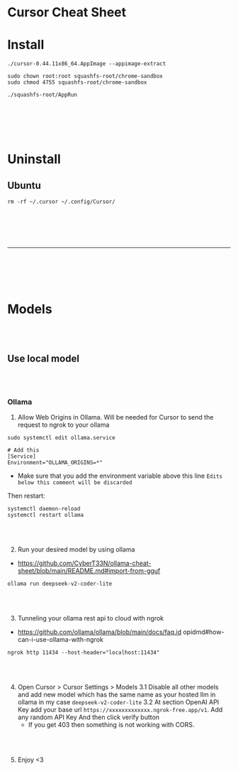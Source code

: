 # Cursor Cheat Sheet


# Install
```shell
./cursor-0.44.11x86_64.AppImage --appimage-extract

sudo chown root:root squashfs-root/chrome-sandbox
sudo chmod 4755 squashfs-root/chrome-sandbox

./squashfs-root/AppRun
```



<br><br>
<br><br>

# Uninstall

## Ubuntu
```shell
rm -rf ~/.cursor ~/.config/Cursor/
```

















<br><br>
<br><br>
___
<br><br>
<br><br>



# Models

<br><br>

## Use local model

<br><br>

### Ollama


1. Allow Web Origins in Ollama. Will be needed for Cursor to send the request to ngrok to your ollama

```shell
sudo systemctl edit ollama.service

# Add this
[Service]
Environment="OLLAMA_ORIGINS=*"
```
- Make sure that you add the environment variable above this line `Edits below this comment will be discarded`

Then restart:
```shell
systemctl daemon-reload
systemctl restart ollama
```


<br><br>

2. Run your desired model by using ollama
- https://github.com/CyberT33N/ollama-cheat-sheet/blob/main/README.md#import-from-gguf
```shell
ollama run deepseek-v2-coder-lite
```


<br><br>

3. Tunneling your ollama rest api to cloud with ngrok
- https://github.com/ollama/ollama/blob/main/docs/faq.id opidmd#how-can-i-use-ollama-with-ngrok
```shell
ngrok http 11434 --host-header="localhost:11434"
```



<br><br>

4. Open Cursor > Cursor Settings > Models
  3.1 Disable all other models and add new model which has the same name as your hosted llm in ollama in my case `deepseek-v2-coder-lite`
  3.2 At section OpenAI API Key add your base url `https://xxxxxxxxxxxxx.ngrok-free.app/v1`. Add any random API Key And then click verify button
   - If you get 403 then something is not working with CORS.

<br><br>

5. Enjoy <3

